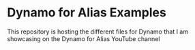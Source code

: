 # Dynamo for Alias Examples

This repository is hosting the different files for Dynamo that I am showcasing on the Dynamo for Alias YouTube channel
